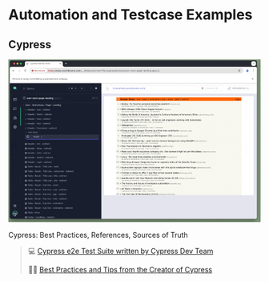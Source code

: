 # Automation and Testcase Examples

## Cypress
![alt text](https://github.com/alexpeaceca/testing_patterns/blob/main/assets/cypress-sample.gif)

Cypress: Best Practices, References, Sources of Truth

>  💻 [Cypress e2e Test Suite written by Cypress Dev Team](https://github.com/cypress-io/cypress-realworld-app)
>
>  👨‍⚕️ [Best Practices and Tips from the Creator of Cypress](https://glebbahmutov.com/blog/)


